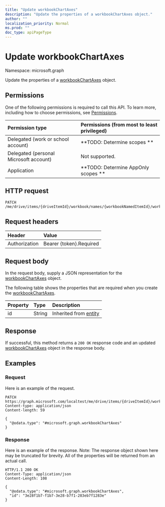 ```yaml
---
title: "Update workbookChartAxes"
description: "Update the properties of a workbookChartAxes object."
author: ""
localization_priority: Normal
ms.prod: ""
doc_type: apiPageType
---
```


# Update workbookChartAxes

Namespace: microsoft.graph

Update the properties of a [workbookChartAxes](../resources/workbookchartaxes.md) object.

## Permissions
One of the following permissions is required to call this API. To learn more, including how to choose permissions, see [Permissions](/concepts/permissions-reference.md).

|Permission type|Permissions (from most to least privileged)|
|:---|:---|
|Delegated (work or school account)|**TODO: Determine scopes **|
|Delegated (personal Microsoft account)|Not supported.|
|Application|**TODO: Determine AppOnly scopes **|

## HTTP request
<!-- {
  "blockType": "ignored"
}
-->
``` http
PATCH /me/drive/items/{driveItemId}/workbook/names/{workbookNamedItemId}/worksheet/charts/{workbookChartId}/axes
```

## Request headers
|Header|Value|
|:---|:---|
|Authorization|Bearer {token}.Required|

## Request body
In the request body, supply a JSON representation for the [workbookChartAxes](../resources/workbookchartaxes.md) object.

The following table shows the properties that are required when you create the [workbookChartAxes](../resources/workbookchartaxes.md).

|Property|Type|Description|
|:---|:---|:---|
|id|String| Inherited from [entity](../resources/entity.md)|



## Response
If successful, this method returns a `200 OK` response code and an updated [workbookChartAxes](../resources/workbookchartaxes.md) object in the response body.

## Examples

### Request
Here is an example of the request.
<!-- {
  "blockType": "request",
  "name": "update_workbookchartaxes"
}
-->
``` http
PATCH https://graph.microsoft.com/localtest/me/drive/items/{driveItemId}/workbook/names/{workbookNamedItemId}/worksheet/charts/{workbookChartId}/axes
Content-type: application/json
Content-length: 59

{
  "@odata.type": "#microsoft.graph.workbookChartAxes"
}
```

### Response
Here is an example of the response. Note: The response object shown here may be truncated for brevity. All of the properties will be returned from an actual call.
<!-- {
  "blockType": "response",
  "truncated": true
}
-->
``` http
HTTP/1.1 200 OK
Content-Type: application/json
Content-Length: 108

{
  "@odata.type": "#microsoft.graph.workbookChartAxes",
  "id": "3e28f1b7-f1b7-3e28-b7f1-283eb7f1283e"
}
```

